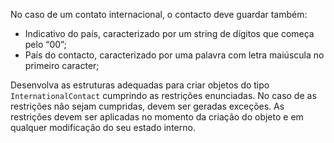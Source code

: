 No caso de um contato internacional, o contacto deve guardar também: 
- Indicativo do país, caracterizado por um string de dígitos que começa pelo “00”; 
- País do contacto, caracterizado por uma palavra com letra maiúscula no primeiro caracter; 

Desenvolva as estruturas adequadas para criar objetos do tipo ``InternationalContact`` cumprindo as restrições enunciadas. 
No caso de as restrições não sejam cumpridas, devem ser geradas exceções. 
As restrições devem ser aplicadas no momento da criação do objeto e em qualquer modificação do seu estado interno. 